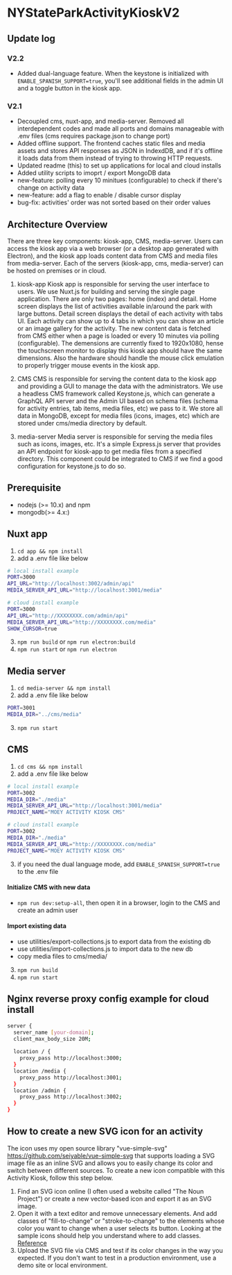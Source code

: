 # NYStateParkActivityKioskV2

## Update log
### V2.2
- Added dual-language feature. When the keystone is initialized with `ENABLE_SPANISH_SUPPORT=true`, you'll see additional fields in the admin UI and a toggle button in the kiosk app.

### V2.1
- Decoupled cms, nuxt-app, and media-server. Removed all interdependent codes and made all ports and domains manageable with .env files (cms requires package.json to change port)
- Added offline support. The frontend caches static files and media assets and stores API responses as JSON in IndexdDB, and if it's offline it loads data from them instead of trying to throwing HTTP requests.
- Updated readme (this) to set up applications for local and cloud installs
- Added utility scripts to imoprt / export MongoDB data
- new-feature: polling every 10 minitues (configurable) to check if there's change on activity data
- new-feature: add a flag to enable / disable cursor display
- bug-fix: activities' order was not sorted based on their order values

## Architecture Overview
There are three key components: kiosk-app, CMS, media-server. Users can access the kiosk app via a web browser (or a desktop app generated with Electron), and the kiosk app loads content data from CMS and media files from media-server. Each of the servers (kiosk-app, cms, media-server) can be hosted on premises or in cloud.

1. kiosk-app
Kiosk app is responsible for serving the user interface to users. We use Nuxt.js for building and serving the single page application. There are only two pages: home (index) and detail. Home screen displays the list of activities available in/around the park with large buttons. Detail screen displays the detail of each activity with tabs UI. Each activity can show up to 4 tabs in which you can show an article or an image gallery for the activity.
The new content data is fetched from CMS either when a page is loaded or every 10 minutes via polling (configurable).
The demensions are currently fixed to 1920x1080, hense the touchscreen monitor to display this kiosk app should have the same dimensions. Also the hardware should handle the mouse click emulation to properly trigger mouse events in the kiosk app.

2. CMS
CMS is responsible for serving the content data to the kiosk app and providing a GUI to manage the data with the administrators. We use a headless CMS framework called Keystone.js, which can generate a GraphQL API server and the Admin UI based on schema files (schema for activity entries, tab items, media files, etc) we pass to it. We store all data in MongoDB, except for media files (icons, images, etc) which are stored under cms/media directory by default.

3. media-server
Media server is responsible for serving the media files such as icons, images, etc. It's a simple Express.js server that provides an API endpoint for kiosk-app to get media files from a specified directory. This component could be integrated to CMS if we find a good configuration for keystone.js to do so.

## Prerequisite
- nodejs (>= 10.x) and npm
- mongodb(>= 4.x:)

## Nuxt app
1. ```cd app && npm install```
2. add a .env file like below
```bash
# local install example
PORT=3000
API_URL="http://localhost:3002/admin/api"
MEDIA_SERVER_API_URL="http://localhost:3001/media"
```
```bash
# cloud install example
PORT=3000
API_URL="http://XXXXXXXX.com/admin/api"
MEDIA_SERVER_API_URL="http://XXXXXXXX.com/media"
SHOW_CURSOR=true
```
3. ```npm run build``` or ```npm run electron:build```
4. ```npm run start``` or  ```npm run electron```

## Media server
1. ```cd media-server && npm install```
2. add a .env file like below
```bash
PORT=3001
MEDIA_DIR="../cms/media"
```
3. ```npm run start```

## CMS
1. ```cd cms && npm install```
2. add a .env file like below
```bash
# local install example
PORT=3002
MEDIA_DIR="./media"
MEDIA_SERVER_API_URL="http://localhost:3001/media"
PROJECT_NAME="MOEY ACTIVITY KIOSK CMS"
```
```bash
# cloud install example
PORT=3002
MEDIA_DIR="./media"
MEDIA_SERVER_API_URL="http://XXXXXXXX.com/media"
PROJECT_NAME="MOEY ACTIVITY KIOSK CMS"
```
3. if you need the dual language mode, add `ENABLE_SPANISH_SUPPORT=true` to the .env file

#### Initialize CMS with new data
- ```npm run dev:setup-all```, then open it in a browser, login to the CMS and create an admin user

#### Import existing data
- use utilities/export-collections.js to export data from the existing db
- use utilities/import-collections.js to import data to the new db
- copy media files to cms/media/

3. ```npm run build```
4. ```npm run start```

## Nginx reverse proxy config example for cloud install
```bash
server {
  server_name [your-domain];
  client_max_body_size 20M;
  
  location / {
    proxy_pass http://localhost:3000;
  }
  location /media {
    proxy_pass http://localhost:3001;
  }
  location /admin {
    proxy_pass http://localhost:3002;
  }
}
```

## How to create a new SVG icon for an activity
The icon uses my open source library "vue-simple-svg" <https://github.com/seiyable/vue-simple-svg> that supports loading a SVG image file as an inline SVG and allows you to easily change its color and switch between different sources.
To create a new icon compatible with this Activity Kiosk, follow this step below.
1. Find an SVG icon online (I often used a website called "The Noun Project") or create a new vector-based icon and export it as an SVG image.
2. Open it with a text editor and remove unnecessary elements. And add classes of "fill-to-change" or "stroke-to-change" to the elements whose color you want to change when a user selects its button. Looking at the sample icons should help you understand where to add classes. [Reference](https://github.com/moeyinc/NYStateParkActivityKioskV2/blob/master/sample-assets/icons/hiking.svg?short_path=e04af6d)
3. Upload the SVG file via CMS and test if its color changes in the way you expected. If you don't want to test in a production environment, use a demo site or local environment.

